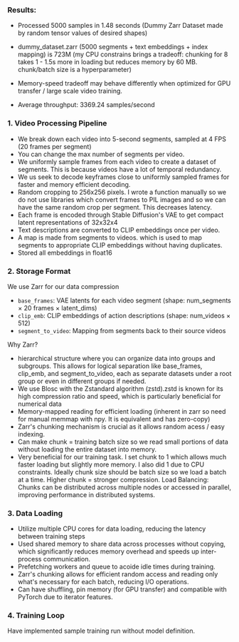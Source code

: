 ### Results:
- Processed 5000 samples in 1.48 seconds (Dummy Zarr Dataset made by random tensor values of desired shapes)
- dummy_dataset.zarr (5000 segments + text embeddings + index mapping) is 723M (my CPU constrains brings a tradeoff: chunking for 8 takes 1 - 1.5s more in loading but reduces memory by 60 MB. chunk/batch size is a hyperparameter)
- Memory-speed tradeoff may behave differently when optimized for GPU transfer / large scale video training.

- Average throughput: 3369.24 samples/second
### 1. Video Processing Pipeline
- We break down each video into 5-second segments, sampled at 4 FPS (20 frames per segment)
- You can change the max number of segments per video.
- We uniformly sample frames from each video to create a dataset of segments. This is because videos have a lot of temporal redundancy.
- We us seek to decode keyframes close to uniformly sampled frames for faster and memory efficient decoding.
- Random cropping to 256x256 pixels. I wrote a function manually so we do not use libraries which convert frames to PIL images and so we can have the same random crop per segment. This decreases latency.
- Each frame is encoded through Stable Diffusion's VAE to get compact latent representations of 32x32x4
- Text descriptions are converted to CLIP embeddings once per video.
- A map is made from segments to videos. which is used to map segments to appropriate CLIP embeddings without having duplicates.
- Stored all embeddings in float16

### 2. Storage Format
We use Zarr for our data compression
- `base_frames`: VAE latents for each video segment (shape: num_segments × 20 frames × latent_dims)
- `clip_emb`: CLIP embeddings of action descriptions (shape: num_videos × 512)
- `segment_to_video`: Mapping from segments back to their source videos

Why Zarr?
-  hierarchical structure where you can organize data into groups and subgroups. This allows for logical separation like base_frames, clip_emb, and segment_to_video, each as separate datasets under a root group or even in different groups if needed.
- We use Blosc with the Zstandard algorithm (zstd).zstd is known for its high compression ratio and speed, which is particularly beneficial for numerical data
- Memory-mapped reading for efficient loading (inherent in zarr so need for manual memmap with npy. It is equivalent and has zero-copy)
- Zarr's chunking mechanism is crucial as it allows random acess / easy indexing.
- Can make chunk = training batch size so we read small portions of data without loading the entire dataset into memory.
- Very beneficial for our training task. I set chunk to 1 which allows much faster loading but slightly more memory. I also did 1 due to CPU constraints. Ideally chunk size should be batch size so we load a batch at a time. Higher chunk = stronger compression.
Load Balancing: Chunks can be distributed across multiple  nodes or accessed in parallel, improving performance in distributed systems.


### 3. Data Loading
- Utilize multiple CPU cores for data loading, reducing the latency between training steps
- Used shared memory to share data across processes without copying, which significantly reduces memory overhead and speeds up inter-process communication.
- Prefetching workers and queue to acoide idle times during training.
- Zarr's chunking allows for efficient random access and reading only what's necessary for each batch, reducing I/O operations. 
- Can have shuffling, pin memory (for GPU transfer) and compatible with PyTorch due to iterator features.

### 4. Training Loop
Have implemented sample training run without model definition.